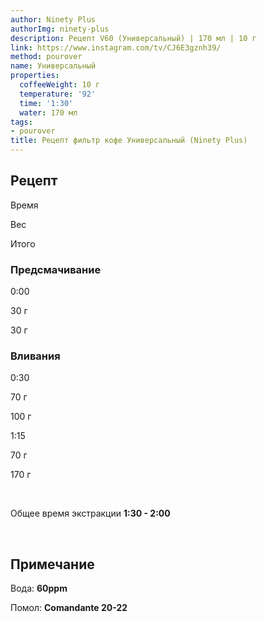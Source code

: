 ```yaml
---
author: Ninety Plus
authorImg: ninety-plus
description: Рецепт V60 (Универсальный) | 170 мл | 10 г
link: https://www.instagram.com/tv/CJ6E3gznh39/
method: pourover
name: Универсальный
properties:
  coffeeWeight: 10 г
  temperature: '92'
  time: '1:30'
  water: 170 мл
tags:
- pourover
title: Рецепт фильтр кофе Универсальный (Ninety Plus)
---
```


## Рецепт


<div class="time-line">

Время

Вес

Итого

</div>

### Предсмачивание

<div class="time-line">

0:00

30 г

30 г

</div>


### Вливания

<div class="time-line">

0:30

70 г

100 г

</div>

<div class="time-line">

1:15

70 г

170 г

</div>
<br>

Общее время экстракции __1:30 - 2:00__

<br>
<div class="info-warm">

## Примечание

Вода: __60ppm__

Помол: __Сomandante 20-22__
</div>
